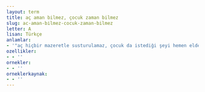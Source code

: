 ```yaml
---
layout: term
title: aç aman bilmez, çocuk zaman bilmez
slug: ac-aman-bilmez-cocuk-zaman-bilmez
letter: A
lisan: Türkçe
anlamlar:
- '"aç hiçbir mazeretle susturulamaz, çocuk da istediği şeyi hemen elde etmek ister" anlamında kullanılan bir söz'
ozellikler:
- - ''
ornekler:
- - ''
orneklerkaynak:
- - ''
---
```

